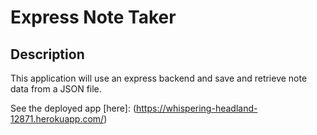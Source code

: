 # Express Note Taker

## Description

This application will use an express backend and save and retrieve note data from a JSON file.

See the deployed app [here]: (https://whispering-headland-12871.herokuapp.com/)
